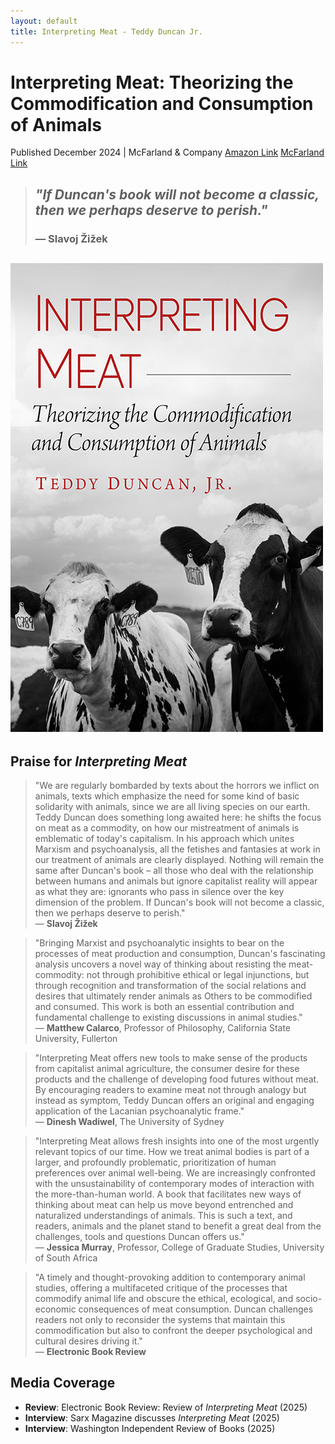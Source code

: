```yaml
---
layout: default
title: Interpreting Meat - Teddy Duncan Jr.
---
```


# Interpreting Meat: Theorizing the Commodification and Consumption of Animals

Published December 2024 | McFarland & Company
[Amazon Link](https://www.amazon.com/Interpreting-Meat-Theorizing-Commodification-Consumption/dp/1476694265)
[McFarland Link](https://mcfarlandbooks.com/product/interpreting-meat/)

> ## *"If Duncan's book will not become a classic, then we perhaps deserve to perish."*
> 
> ### — Slavoj Žižek

![Interpreting Meat Book Cover](/assets/interpreting-meat-cover.jpg)
---

## Praise for *Interpreting Meat*

> "We are regularly bombarded by texts about the horrors we inflict on animals, texts which emphasize the need for some kind of basic solidarity with animals, since we are all living species on our earth. Teddy Duncan does something long awaited here: he shifts the focus on meat as a commodity, on how our mistreatment of animals is emblematic of today's capitalism. In his approach which unites Marxism and psychoanalysis, all the fetishes and fantasies at work in our treatment of animals are clearly displayed. Nothing will remain the same after Duncan's book – all those who deal with the relationship between humans and animals but ignore capitalist reality will appear as what they are: ignorants who pass in silence over the key dimension of the problem. If Duncan's book will not become a classic, then we perhaps deserve to perish."  
> — **Slavoj Žižek**

> "Bringing Marxist and psychoanalytic insights to bear on the processes of meat production and consumption, Duncan's fascinating analysis uncovers a novel way of thinking about resisting the meat-commodity: not through prohibitive ethical or legal injunctions, but through recognition and transformation of the social relations and desires that ultimately render animals as Others to be commodified and consumed. This work is both an essential contribution and fundamental challenge to existing discussions in animal studies."  
> — **Matthew Calarco**, Professor of Philosophy, California State University, Fullerton

> "Interpreting Meat offers new tools to make sense of the products from capitalist animal agriculture, the consumer desire for these products and the challenge of developing food futures without meat. By encouraging readers to examine meat not through analogy but instead as symptom, Teddy Duncan offers an original and engaging application of the Lacanian psychoanalytic frame."  
> — **Dinesh Wadiwel**, The University of Sydney

> "Interpreting Meat allows fresh insights into one of the most urgently relevant topics of our time. How we treat animal bodies is part of a larger, and profoundly problematic, prioritization of human preferences over animal well-being. We are increasingly confronted with the unsustainability of contemporary modes of interaction with the more-than-human world. A book that facilitates new ways of thinking about meat can help us move beyond entrenched and naturalized understandings of animals. This is such a text, and readers, animals and the planet stand to benefit a great deal from the challenges, tools and questions Duncan offers us."  
> — **Jessica Murray**, Professor, College of Graduate Studies, University of South Africa

> "A timely and thought-provoking addition to contemporary animal studies, offering a multifaceted critique of the processes that commodify animal life and obscure the ethical, ecological, and socio-economic consequences of meat consumption. Duncan challenges readers not only to reconsider the systems that maintain this commodification but also to confront the deeper psychological and cultural desires driving it."  
> — **Electronic Book Review**

## Media Coverage

- **Review**: Electronic Book Review: Review of *Interpreting Meat* (2025)
- **Interview**: Sarx Magazine discusses *Interpreting Meat* (2025)
- **Interview**: Washington Independent Review of Books (2025)
